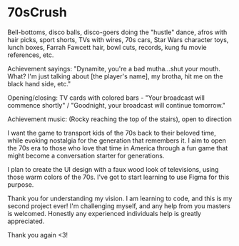 # 70sCrush
Bell-bottoms, disco balls, disco-goers doing the "hustle" dance, afros with hair picks, sport shorts, TVs with wires, 70s cars, Star Wars character toys, lunch boxes, Farrah Fawcett hair, bowl cuts, records, kung fu movie references, etc.

Achievement sayings: "Dynamite, you're a bad mutha...shut your mouth. What? I'm just talking about [the player's name], my brotha, hit me on the black hand side, etc."

Opening/closing: TV cards with colored bars - "Your broadcast will commence shortly" / "Goodnight, your broadcast will continue tomorrow."

Achievement music: (Rocky reaching the top of the stairs), open to direction 

I want the game to transport kids of the 70s back to their beloved time, while evoking nostalgia for the generation that remembers it. I aim to open the 70s era to those who love that time in America through a fun game that might become a conversation starter for generations.

I plan to create the UI design with a faux wood look of televisions, using those warm colors of the 70s. I've got to start learning to use Figma for this purpose.

Thank you for understanding my vision. I am learning to code, and this is my second project ever! I'm challenging myself, and any help from you masters is welcomed. Honestly any experienced individuals help is greatly appreciated.

Thank you again <3!
 
